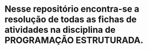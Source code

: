 # Nesse repositório encontra-se a resolução de todas as fichas de atividades na disciplina de PROGRAMAÇÃO ESTRUTURADA.
